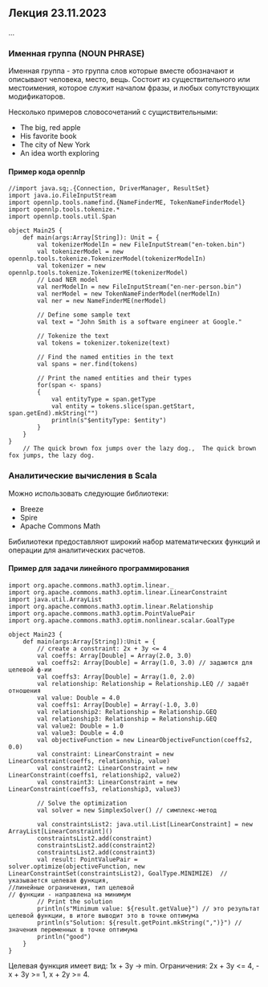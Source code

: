 ## Лекция 23.11.2023

...

### Именная группа (NOUN PHRASE) 

Именная группа - это группа слов которые вместе обозначают и описывают человека, место, вещь. Состоит из существительного или местоимения, которое служит началом фразы, и любых сопутствующих модификаторов.

Несколько примеров словосочетаний с сущиствительными:

* The big, red apple
* His favorite book
* The city of New York
* An idea worth exploring

#### Пример кода opennlp

	//import java.sq;.{Connection, DriverManager, ResultSet}
	import java.io.FileInputStream
	import opennlp.tools.namefind.{NameFinderME, TokenNameFinderModel}
	import opennlp.tools.tokenize.*
	import opennlp.tools.util.Span
	
	object Main25 {
	    def main(args:Array[String]): Unit = {
	        val tokenizerModelIn = new FileInputStream("en-token.bin")
	        val tokenizerModel = new opennlp.tools.tokenize.TokenizerModel(tokenizerModelIn)
	        val tokenizer = new opennlp.tools.tokenize.TokenizerME(tokenizerModel)
	        // Load NER model
	        val nerModelIn = new FileInputStream("en-ner-person.bin")
	        val nerModel = new TokenNameFinderModel(nerModelIn)
	        val ner = new NameFinderME(nerModel)
	
	  		// Define some sample text
	        val text = "John Smith is a software engineer at Google."
	
	        // Tokenize the text
	        val tokens = tokenizer.tokenize(text)
	
	  		// Find the named entities in the text
	        val spans = ner.find(tokens)
	
	        // Print the named entities and their types
	        for(span <- spans) 
	        {
	            val entityType = span.getType
	            val entity = tokens.slice(span.getStart, span.getEnd).mkString("")
	            println(s"$entityType: $entity")
	        }
	    }
	}
		// The quick brown fox jumps over the lazy dog.,  The quick brown fox jumps, the lazy dog.

 ### Аналитические вычисления в Scala

Можно использовать следующие библиотеки:

 * Breeze
 * Spire
 * Apache Commons Math

 Бибилиотеки предоставляют широкий набор математических функций и операции для аналитических расчетов.  

#### Пример для задачи линейного программирования

	import org.apache.commons.math3.optim.linear._
	import org.apache.commons.math3.optim.linear.LinearConstraint
	import java.util.ArrayList
	import org.apache.commons.math3.optim.linear.Relationship
	import org.apache.commons.math3.optim.PointValuePair
	import org.apache.commons.math3.optim.nonlinear.scalar.GoalType
	
	object Main23 {
		def main(args:Array[String]):Unit = {
			// create a constraint: 2x + 3y <= 4
			val coeffs: Array[Double] = Array(2.0, 3.0)
			val coeffs2: Array[Double] = Array(1.0, 3.0) // задаются для целевой ф-ии
			val coeffs3: Array[Double] = Array(1.0, 2.0)
			val relationship: Relationship = Relationship.LEQ // задаёт отношения
			val value: Double = 4.0
			val coeffs1: Array[Double] = Array(-1.0, 3.0)
			val relationship2: Relationship = Relationship.GEQ
			val relationship3: Relationship = Relationship.GEQ
			val value2: Double = 1.0
			val value3: Double = 4.0
			val objectiveFunction = new LinearObjectiveFunction(coeffs2, 0.0)
			val constraint: LinearConstraint = new LinearConstraint(coeffs, relationship, value)
			val constraint2: LinearConstraint = new LinearConstraint(coeffs1, relationship2, value2)
			val constraint3: LinearConstraint = new LinearConstraint(coeffs3, relationship3, value3)
	
			// Solve the optimization
			val solver = new SimplexSolver() // симплекс-метод
	
			val constraintsList2: java.util.List[LinearConstraint] = new ArrayList[LinearConstraint]()
			constraintsList2.add(constraint)
			constraintsList2.add(constraint2)
			constraintsList2.add(constraint3)
			val result: PointValuePair = solver.optimize(objectiveFunction, new LinearConstraintSet(constraintsList2), GoalType.MINIMIZE)  // указывается целевая функция, 																		      //линейные ограничения, тип целевой 																	     // функции - направлена на минимум
	 		// Print the solution
			println(s"Minimum value: ${result.getValue}") // это результат целевой функции, в итоге выводит это в точке оптимума
			println(s"Solution: ${result.getPoint.mkString(",")}") // значения переменных в точке оптимума
			println("good")
		}
	}

Целевая функция имеет вид: 1x + 3y -> min. Ограничения: 2x + 3y <= 4, -x + 3y >= 1, x + 2y >= 4.